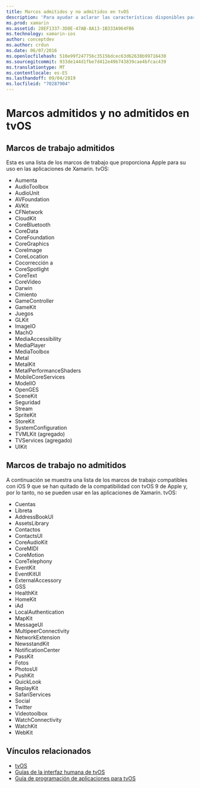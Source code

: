 ```yaml
---
title: Marcos admitidos y no admitidos en tvOS
description: 'Para ayudar a aclarar las características disponibles para las aplicaciones de tvOS, en este documento se proporcionan dos listas de marcos de trabajo de Apple: las que admite tvOS y las que no admiten tvOS.'
ms.prod: xamarin
ms.assetid: 28EF1337-3D0E-47AB-8A13-1B333A964FB6
ms.technology: xamarin-ios
author: conceptdev
ms.author: crdun
ms.date: 06/07/2016
ms.openlocfilehash: 510e99f247756c35156dcec63d62638b99716430
ms.sourcegitcommit: 933de144d1fbe7d412e49b743839cae4bfcac439
ms.translationtype: MT
ms.contentlocale: es-ES
ms.lasthandoff: 09/04/2019
ms.locfileid: "70287904"
---
```

# <a name="supported-and-unsupported-frameworks-in-tvos"></a>Marcos admitidos y no admitidos en tvOS

<a name="Supported-Frameworks" />

## <a name="supported-frameworks"></a>Marcos de trabajo admitidos

Esta es una lista de los marcos de trabajo que proporciona Apple para su uso en las aplicaciones de Xamarin. tvOS:

- Aumenta
- AudioToolbox
- AudioUnit
- AVFoundation
- AVKit
- CFNetwork
- CloudKit
- CoreBluetooth
- CoreData
- CoreFoundation
- CoreGraphics
- CoreImage
- CoreLocation
- Cocorrección a
- CoreSpotlight
- CoreText
- CoreVideo
- Darwin
- Cimiento
- GameController
- GameKit
- Juegos
- GLKit
- ImageIO
- MachO
- MediaAccessibility
- MediaPlayer
- MediaToolbox
- Metal
- MetalKit
- MetalPerformanceShaders
- MobileCoreServices
- ModelIO
- OpenGES
- SceneKit
- Seguridad
- Stream
- SpriteKit
- StoreKit
- SystemConfiguration
- TVMLKit (agregado)
- TVServices (agregado)
- UIKit

<a name="Unsupported-Frameworks" />

## <a name="unsupported-frameworks"></a>Marcos de trabajo no admitidos

A continuación se muestra una lista de los marcos de trabajo compatibles con iOS 9 que se han quitado de la compatibilidad con tvOS 9 de Apple y, por lo tanto, no se pueden usar en las aplicaciones de Xamarin. tvOS:

- Cuentas
- Libreta
- AddressBookUI
- AssetsLibrary
- Contactos
- ContactsUI
- CoreAudioKit
- CoreMIDI
- CoreMotion
- CoreTelephony
- EventKit
- EventKitUI
- ExternalAccessory
- GSS
- HealthKit
- HomeKit
- iAd
- LocalAuthentication
- MapKit
- MessageUI
- MultipeerConnectivity
- NetworkExtension
- NewsstandKit
- NotificationCenter
- PassKit
- Fotos
- PhotosUI
- PushKit
- QuickLook
- ReplayKit
- SafariServices
- Social
- Twitter
- Videotoolbox
- WatchConnectivity
- WatchKit
- WebKit



## <a name="related-links"></a>Vínculos relacionados

- [tvOS](https://developer.apple.com/tvos/)
- [Guías de la interfaz humana de tvOS](https://developer.apple.com/tvos/human-interface-guidelines/)
- [Guía de programación de aplicaciones para tvOS](https://developer.apple.com/library/prerelease/tvos/documentation/General/Conceptual/AppleTV_PG/)
